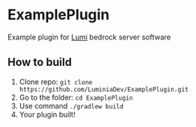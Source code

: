 # ExamplePlugin

Example plugin for [Lumi](https://github.com/KoshakMineDEV/Lumi) bedrock server software

## How to build
1. Clone repo: `git clone https://github.com/LuminiaDev/ExamplePlugin.git`
2. Go to the folder: `cd ExamplePlugin`
3. Use command `./gradlew build`
4. Your plugin built!